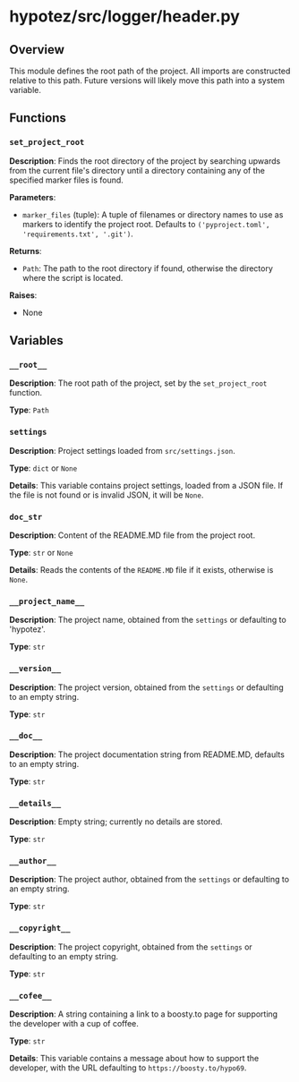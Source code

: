 # hypotez/src/logger/header.py

## Overview

This module defines the root path of the project.  All imports are constructed relative to this path.  Future versions will likely move this path into a system variable.


## Functions

### `set_project_root`

**Description**: Finds the root directory of the project by searching upwards from the current file's directory until a directory containing any of the specified marker files is found.

**Parameters**:

- `marker_files` (tuple): A tuple of filenames or directory names to use as markers to identify the project root. Defaults to `('pyproject.toml', 'requirements.txt', '.git')`.


**Returns**:

- `Path`: The path to the root directory if found, otherwise the directory where the script is located.


**Raises**:

- None


## Variables

### `__root__`

**Description**: The root path of the project, set by the `set_project_root` function.

**Type**: `Path`


### `settings`

**Description**: Project settings loaded from `src/settings.json`.

**Type**: `dict` or `None`

**Details**: This variable contains project settings, loaded from a JSON file. If the file is not found or is invalid JSON, it will be `None`.

### `doc_str`

**Description**: Content of the README.MD file from the project root.

**Type**: `str` or `None`

**Details**: Reads the contents of the `README.MD` file if it exists, otherwise is `None`.

### `__project_name__`

**Description**: The project name, obtained from the `settings` or defaulting to 'hypotez'.

**Type**: `str`


### `__version__`

**Description**: The project version, obtained from the `settings` or defaulting to an empty string.

**Type**: `str`


### `__doc__`

**Description**: The project documentation string from README.MD, defaults to an empty string.

**Type**: `str`


### `__details__`

**Description**:  Empty string; currently no details are stored.

**Type**: `str`


### `__author__`

**Description**: The project author, obtained from the `settings` or defaulting to an empty string.

**Type**: `str`


### `__copyright__`

**Description**: The project copyright, obtained from the `settings` or defaulting to an empty string.

**Type**: `str`


### `__cofee__`

**Description**: A string containing a link to a boosty.to page for supporting the developer with a cup of coffee.

**Type**: `str`

**Details**: This variable contains a message about how to support the developer, with the URL defaulting to `https://boosty.to/hypo69`.